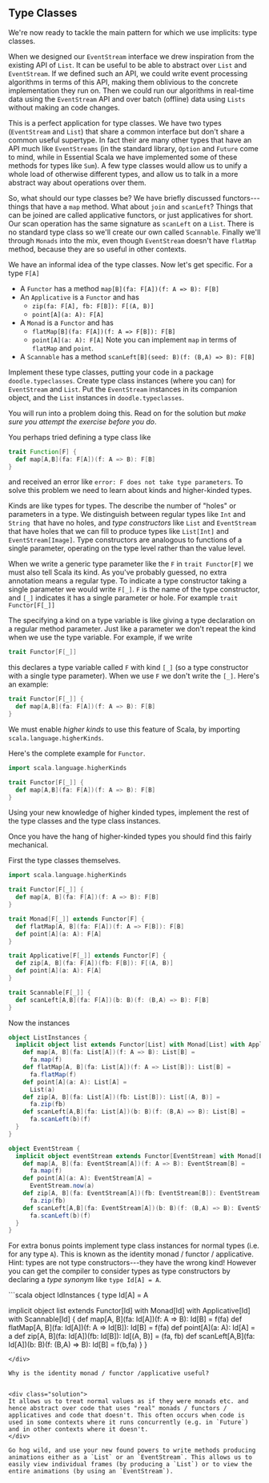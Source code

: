 ## Type Classes

We're now ready to tackle the main pattern for which we use implicits: type classes.

When we designed our `EventStream` interface we drew inspiration from the existing API of `List`. It can be useful to be able to abstract over `List` and `EventStream`. If we defined such an API, we could write event processing algorithms in terms of this API, making them oblivious to the concrete implementation they run on. Then we could run our algorithms in real-time data using the `EventStream` API and over batch (offline) data using `Lists` without making an code changes.

This is a perfect application for type classes. We have two types (`EventStream` and `List`) that share a common interface but don't share a common useful supertype. In fact their are many other types that have an API much like `EventStreams` (in the standard library, `Option` and `Future` come to mind, while in Essential Scala we have implemented some of these methods for types like `Sum`). A few type classes would allow us to unify a whole load of otherwise different types, and allow us to talk in a more abstract way about operations over them.

So, what should our type classes be? We have briefly discussed functors---things that have a `map` method. What about `join` and `scanLeft`? Things that can be joined are called applicative functors, or just applicatives for short. Our scan operation has the same signature as `scanLeft` on a `List`. There is no standard type class so we'll create our own called `Scannable`. Finally we'll through `Monads` into the mix, even though `EventStream` doesn't have `flatMap` method, because they are so useful in other contexts.

We have an informal idea of the type classes. Now let's get specific. For a type `F[A]`

- A `Functor` has a method `map[B](fa: F[A])(f: A => B): F[B]`
- An `Applicative` is a `Functor` and has
  - `zip(fa: F[A], fb: F[B]): F[(A, B)]`
  - `point[A](a: A): F[A]`
- A `Monad` is a `Functor` and has
  - `flatMap[B](fa: F[A])(f: A => F[B]): F[B]`
  - `point[A](a: A): F[A]`
  Note you can implement `map` in terms of `flatMap` and `point`.
- A `Scannable` has a method `scanLeft[B](seed: B)(f: (B,A) => B): F[B]`

Implement these type classes, putting your code in a package `doodle.typeclasses`. Create type class instances (where you can) for `EventStream` and `List`. Put the `EventStream` instances in its companion object, and the `List` instances in `doodle.typeclasses`.

You will run into a problem doing this. Read on for the solution but *make sure you attempt the exercise before you do*.

You perhaps tried defining a type class like

```scala
trait Function[F] {
  def map[A,B](fa: F[A])(f: A => B): F[B]
}
```

and received an error like `error: F does not take type parameters`. To solve this problem we need to learn about kinds and higher-kinded types.

Kinds are like types for types. The describe the number of "holes" or parameters in a type. We distinguish between regular types like `Int` and `String `that have no holes, and *type constructors*  like `List` and `EventStream` that have holes that we can fill to produce types like `List[Int]` and `EventStream[Image]`. Type constructors are analogous to functions of a single parameter, operating on the type level rather than the value level.

When we write a generic type parameter like the `F` in `trait Functor[F]` we must also tell Scala its kind. As you've probably guessed, no extra annotation means a regular type. To indicate a type constructor taking a single parameter we would write `F[_]`. `F` is the name of the type constructor, and `[_]` indicates it has a single parameter or hole. For example `trait Functor[F[_]]`

The specifying a kind on a type variable is like giving a type declaration on a regular method parameter. Just like a parameter we don't repeat the kind when we use the type variable. For example, if we write

~~~ scala
trait Functor[F[_]]
~~~

this declares a type variable called `F` with kind `[_]` (so a type constructor with a single type parameter). When we use `F` we don't write the `[_]`. Here's an example:

~~~ scala
trait Functor[F[_]] {
  def map[A,B](fa: F[A])(f: A => B): F[B]
}
~~~

We must enable *higher kinds* to use this feature of Scala, by importing `scala.language.higherKinds`.

Here's the complete example for `Functor`.

~~~ scala
import scala.language.higherKinds

trait Functor[F[_]] {
  def map[A,B](fa: F[A])(f: A => B): F[B]
}
~~~

Using your new knowledge of higher kinded types, implement the rest of the type classes and the type class instances.

<div class="solution">
Once you have the hang of higher-kinded types you should find this fairly mechanical.

First the type classes themselves.

```scala
import scala.language.higherKinds

trait Functor[F[_]] {
  def map[A, B](fa: F[A])(f: A => B): F[B]
}

trait Monad[F[_]] extends Functor[F] {
  def flatMap[A, B](fa: F[A])(f: A => F[B]): F[B]
  def point[A](a: A): F[A]
}

trait Applicative[F[_]] extends Functor[F] {
  def zip[A, B](fa: F[A])(fb: F[B]): F[(A, B)]
  def point[A](a: A): F[A]
}

trait Scannable[F[_]] {
  def scanLeft[A,B](fa: F[A])(b: B)(f: (B,A) => B): F[B]
}
```

Now the instances

```scala
object ListInstances {
  implicit object list extends Functor[List] with Monad[List] with Applicative[List] with Scannable[List] {
    def map[A, B](fa: List[A])(f: A => B): List[B] =
      fa.map(f)
    def flatMap[A, B](fa: List[A])(f: A => List[B]): List[B] =
      fa.flatMap(f)
    def point[A](a: A): List[A] =
      List(a)
    def zip[A, B](fa: List[A])(fb: List[B]): List[(A, B)] =
      fa.zip(fb)
    def scanLeft[A,B](fa: List[A])(b: B)(f: (B,A) => B): List[B] =
      fa.scanLeft(b)(f)
  }
}

object EventStream {
  implicit object eventStream extends Functor[EventStream] with Monad[EventStream] with Applicative[EventStream]with Scannable[EventStream] {
    def map[A, B](fa: EventStream[A])(f: A => B): EventStream[B] =
      fa.map(f)
    def point[A](a: A): EventStream[A] =
      EventStream.now(a)
    def zip[A, B](fa: EventStream[A])(fb: EventStream[B]): EventStream[(A, B)] =
      fa.zip(fb)
    def scanLeft[A,B](fa: EventStream[A])(b: B)(f: (B,A) => B): EventStream[B] =
      fa.scanLeft(b)(f)
  }
}
```
</div>

For extra bonus points implement type class instances for normal types (i.e. for any type `A`). This is known as the identity monad / functor / applicative. Hint: types are not type constructors---they have the wrong kind! However you can get the compiler to consider types as type constructors by declaring a *type synonym* like `type Id[A] = A`.

<div class="solution">
```scala
object IdInstances {
  type Id[A] = A

  implicit object list extends Functor[Id] with Monad[Id] with Applicative[Id] with Scannable[Id] {
    def map[A, B](fa: Id[A])(f: A => B): Id[B] =
      f(fa)
    def flatMap[A, B](fa: Id[A])(f: A => Id[B]): Id[B] =
      f(fa)
    def point[A](a: A): Id[A] =
      a
    def zip[A, B](fa: Id[A])(fb: Id[B]): Id[(A, B)] =
      (fa, fb)
    def scanLeft[A,B](fa: Id[A])(b: B)(f: (B,A) => B): Id[B] =
      f(b,fa)
  }
}
```
</div>

Why is the identity monad / functor /applicative useful?


<div class="solution">
It allows us to treat normal values as if they were monads etc. and hence abstract over code that uses "real" monads / functors / applicatives and code that doesn't. This often occurs when code is used in some contexts where it runs concurrently (e.g. in `Future`) and in other contexts where it doesn't. 
</div>

Go hog wild, and use your new found powers to write methods producing animations either as a `List` or an `EventStream`. This allows us to easily view individual frames (by producing a `List`) or to view the entire animations (by using an `EventStream`).


